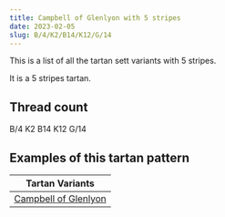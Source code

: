 ```yaml
---
title: Campbell of Glenlyon with 5 stripes
date: 2023-02-05
slug: B/4/K2/B14/K12/G/14
---
```

This is a list of all the tartan sett variants with 5 stripes.

It is a 5 stripes tartan.


## Thread count
B/4 K2 B14 K12 G/14

## Examples of this tartan pattern

| Tartan Variants |
|---------------|
| [Campbell of Glenlyon](/variants/b/4/k2/b14/k12/g/14-b304080-g008000-k000000)||
